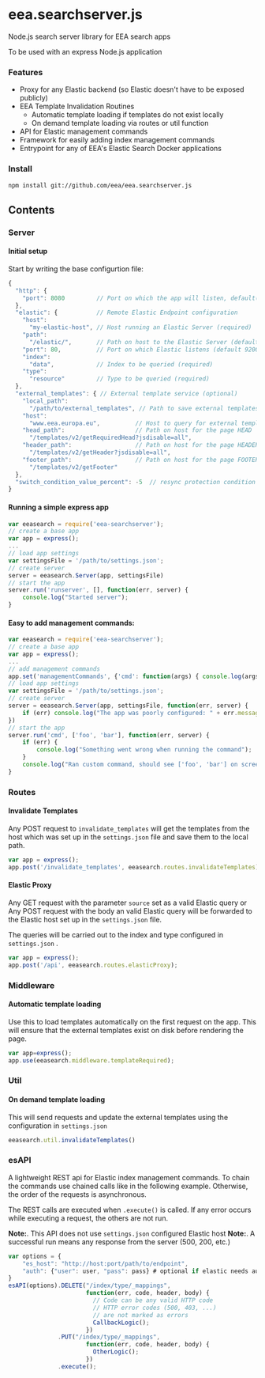 # eea.searchserver.js
Node.js search server library for EEA search apps

To be used with an express Node.js application

### Features
* Proxy for any Elastic backend (so Elastic doesn't have to be exposed
  publicly)
* EEA Template Invalidation Routines
  * Automatic template loading if templates do not exist locally
  * On demand template loading via routes or util function
* API for Elastic management commands
* Framework for easily adding index management commands
* Entrypoint for any of EEA's Elastic Search Docker applications

### Install

```bash
npm install git://github.com/eea/eea.searchserver.js
```

## Contents

### Server
#### Initial setup
Start by writing the base configurtion file:

```js
{
  "http": {
    "port": 8080         // Port on which the app will listen, default(3000)
  },
  "elastic": {           // Remote Elastic Endpoint configuration
    "host":
      "my-elastic-host", // Host running an Elastic Server (required)
    "path":
      "/elastic/",       // Path on host to the Elastic Server (default /)
    "port": 80,          // Port on which Elastic listens (default 9200)
    "index":
      "data",            // Index to be queried (required)
    "type":
      "resource"         // Type to be queried (required)
  },
  "external_templates": { // External template service (optional)
    "local_path":
      "/path/to/external_templates", // Path to save external templates locally
    "host":
      "www.eea.europa.eu",          // Host to query for external templates
    "head_path":                    // Path on host for the page HEAD
      "/templates/v2/getRequiredHead?jsdisable=all",
    "header_path":                  // Path on host for the page HEADER
      "/templates/v2/getHeader?jsdisable=all",
    "footer_path":                  // Path on host for the page FOOTER
      "/templates/v2/getFooter"
  },
  "switch_condition_value_percent": -5  // resync protection condition
}
```

#### Running a simple express app

```js
var eeasearch = require('eea-searchserver');
// create a base app
var app = express();
...
// load app settings
var settingsFile = '/path/to/settings.json';
// create server
server = eeasearch.Server(app, settingsFile)
// start the app
server.run('runserver', [], function(err, server) {
    console.log("Started server");
}
```

#### Easy to add management commands:

```js
var eeasearch = require('eea-searchserver');
// create a base app
var app = express();
...
// add management commands
app.set('managementCommands', {'cmd': function(args) { console.log(args); }});
// load app settings
var settingsFile = '/path/to/settings.json';
// create server
server = eeasearch.Server(app, settingsFile, function(err, server) {
    if (err) console.log("The app was poorly configured: " + err.message);
})
// start the app
server.run('cmd', ['foo', 'bar'], function(err, server) {
    if (err) {
        console.log("Something went wrong when running the command");
    }
    console.log("Ran custom command, should see ['foo', 'bar'] on screen");
}
```

### Routes
#### Invalidate Templates

Any POST request to ```invalidate_templates``` will get the templates from
the host which was set up in the ```settings.json``` file and save them to the
local path.

```js
var app = express();
app.post('/invalidate_templates', eeasearch.routes.invalidateTemplates);
```

#### Elastic Proxy

Any GET request with the parameter ```source``` set as a valid Elastic query
or Any POST request with the body an valid Elastic query will be forwarded
to the Elastic host set up in the ```settings.json``` file.

The queries will be carried out to the index and type configured in
```settings.json``` .

```js
var app = express();
app.post('/api', eeasearch.routes.elasticProxy);
```

### Middleware
#### Automatic template loading

Use this to load templates automatically on the first request on the app.
This will ensure that the external templates exist on disk before
rendering the page.

```js
var app=express();
app.use(eeasearch.middleware.templateRequired);
```

### Util
#### On demand template loading

This will send requests and update the external templates using the
configuration in ```settings.json```

```js
eeasearch.util.invalidateTemplates()
```


### esAPI

A lightweight REST api for Elastic index management commands.
To chain the commands use chained calls like in the following example.
Otherwise, the order of the requests is asynchronous.

The REST calls are executed when ```.execute()``` is called. If any error
occurs while executing a request, the others are not run.

__Note:__. This API does not use ```settings.json``` configured Elastic host
__Note:__. A successful run means any response from the server (500, 200, etc.)

```js
var options = {
    "es_host": "http://host:port/path/to/endpoint",
    "auth": {"user": user, "pass": pass} # optional if elastic needs auth
}
esAPI(options).DELETE("/index/type/_mappings",
                      function(err, code, header, body) {
                        // Code can be any valid HTTP code
                        // HTTP error codes (500, 403, ...)
                        // are not marked as errors
                        CallbackLogic();
                      })
              .PUT("/index/type/_mappings",
                      function(err, code, header, body) {
                        OtherLogic();
                      })
              .execute();
```
